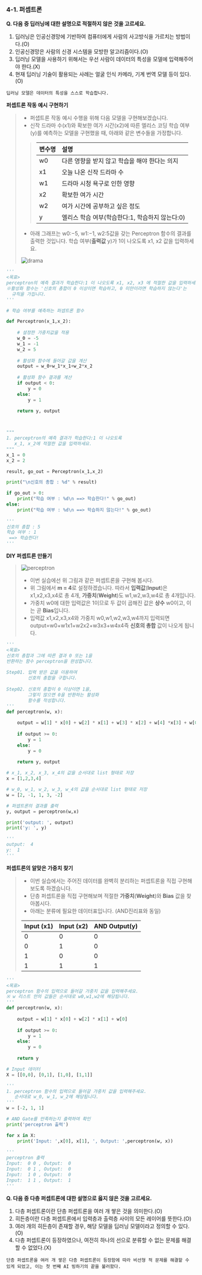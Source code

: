 ### 4-1. 퍼셉트론



**Q. 다음 중 딥러닝에 대한 설명으로 적절하지 않은 것을 고르세요.**

1. 딥러닝은 인공신경망에 기반하여 컴퓨터에게 사람의 사고방식을 가르치는 방법이다.(O)
2. 인공신경망은 사람의 신경 시스템을 모방한 알고리즘이다.(O)
3. 딥러닝 모델을 사용하기 위해서는 우선 사람이 데이터의 특성을 모델에 입력해주어야 한다.(X)
4. 현재 딥러닝 기술이 활용되는 사례는 얼굴 인식 카메라, 기계 번역 모델 등이 있다.(O)

```
딥러닝 모델은 데이터의 특성을 스스로 학습합니다.
```



**퍼셉트론 작동 예시 구현하기**

> * 퍼샙트론 작동 예시 수행을 위해 다음 모델을 구현해보겠습니다.
> * 신작 드라마 수(x1)와 확보한 여가 시간(x2)에 따른 엘리스 코딩 학습 여부(y)를 예측하는 모델을 구현했을 때, 아래와 같은 변수들을 가정합니다.
>
> > | 변수명 | 설명                                            |
> > | :----- | :---------------------------------------------- |
> > | w0     | 다른 영향을 받지 않고 학습을 해야 한다는 의지   |
> > | x1     | 오늘 나온 신작 드라마 수                        |
> > | w1     | 드라마 시청 욕구로 인한 영향                    |
> > | x2     | 확보한 여가 시간                                |
> > | w2     | 여가 시간에 공부하고 싶은 정도                  |
> > | y      | 엘리스 학습 여부(학습한다:1, 학습하지 않는다:0) |
>
> * 아래 그래프는 w0:−5, w1:−1, w2:5값을 갖는 Perceptron 함수의 결과를 출력한 것입니다. 학습 여부(**출력값** y)가 1이 나오도록 x1, x2 값을 입력하세요.
>
> ![drama](.\drama.png)

```python
'''
<목표>
perceptron의 예측 결과가 학습한다:1 이 나오도록 x1, x2, x3 에 적절한 값을 입력하세요.
※활성화 함수는 '신호의 총합이 0 이상이면 학습하고, 0 미만이라면 학습하지 않는다'는 
  규칙을 가집니다.
'''

# 학습 여부를 예측하는 퍼셉트론 함수

def Perceptron(x_1,x_2):
    
    # 설정한 가중치값을 적용
    w_0 = -5 
    w_1 = -1
    w_2 = 5
    
    # 활성화 함수에 들어갈 값을 계산
    output = w_0+w_1*x_1+w_2*x_2
    
    # 활성화 함수 결과를 계산
    if output < 0:
        y = 0
    else:
        y = 1
    
    return y, output



"""
1. perceptron의 예측 결과가 학습한다:1 이 나오도록
   x_1, x_2에 적절한 값을 입력하세요.
"""
x_1 = 0
x_2 = 2

result, go_out = Perceptron(x_1,x_2)

print("\n신호의 총합 : %d" % result)

if go_out > 0:
    print("학습 여부 : %d\n ==> 학습한다!" % go_out)
else:
    print("학습 여부 : %d\n ==> 학습하지 않는다!" % go_out)
    
'''
신호의 총합 : 5
학습 여부 : 1
 ==> 학습한다!
'''
```



**DIY 퍼셉트론 만들기**

> ![perceptron](.\perceptron.png)
>
> * 이번 실습에선 위 그림과 같은 퍼셉트론을 구현해 봅시다.
> * 위 그림에서 **m = 4**로 설정하겠습니다. 따라서 **입력값**(**Input**)은 x1,x2,x3,x4로 총 4개, **가중치**(**Weight**)도 w1,w2,w3,w4로 총 4개입니다.
> * 가중치 w0에 대한 입력값은 1이므로 두 값이 곱해진 값은 **상수** w0이고, 이는 곧 **Bias**입니다.
> * 입력값 x1,x2,x3,x4와 가중치 w0,w1,w2,w3,w4까지 입력되면 output=w0+w1x1+w2x2+w3x3+w4x4즉 **신호의 총합** 값이 나오게 됩니다.

```python
'''
<목표>
신호의 총합과 그에 따른 결과 0 또는 1을
반환하는 함수 perceptron을 완성합니다.
   
Step01. 입력 받은 값을 이용하여
        신호의 총합을 구합니다.
           
Step02. 신호의 총합이 0 이상이면 1을, 
        그렇지 않으면 0을 반환하는 활성화 
        함수를 작성합니다.
'''
def perceptron(w, x):
    
    output = w[1] * x[0] + w[2] * x[1] + w[3] * x[2] + w[4] *x[3] + w[0]
    
    if output >= 0:
        y = 1
    else:
        y = 0
    
    return y, output

# x_1, x_2, x_3, x_4의 값을 순서대로 list 형태로 저장
x = [1,2,3,4]

# w_0, w_1, w_2, w_3, w_4의 값을 순서대로 list 형태로 저장
w = [2, -1, 1, 3, -2]

# 퍼셉트론의 결과를 출력
y, output = perceptron(w,x)

print('output: ', output)
print('y: ', y)

'''
output:  4
y:  1
'''
```



**퍼셉트론의 알맞은 가중치 찾기**

> * 이번 실습에서는 주어진 데이터를 완벽히 분리하는 퍼셉트론을 직접 구현해보도록 하겠습니다.
> * 단층 퍼셉트론을 직접 구현해보며 적절한 **가중치**(**Weight**)와 **Bias** 값을 찾아봅시다.
> * 아래는 분류에 필요한 데이터표입니다. (AND진리표와 동일)
>
> | Input (x1) | Input (x2) | AND Output(y) |
> | :--------- | :--------- | :------------ |
> | 0          | 0          | 0             |
> | 0          | 1          | 0             |
> | 1          | 0          | 0             |
> | 1          | 1          | 1             |

```python
'''
<목표>
perceptron 함수의 입력으로 들어갈 가중치 값을 입력해주세요.
※ w 리스트 안의 값들은 순서대로 w0,w1,w2에 해당됩니다.
'''
def perceptron(w, x):
    
    output = w[1] * x[0] + w[2] * x[1] + w[0]
    
    if output >= 0:
        y = 1
    else:
        y = 0
    
    return y

# Input 데이터
X = [[0,0], [0,1], [1,0], [1,1]]

'''
1. perceptron 함수의 입력으로 들어갈 가중치 값을 입력해주세요.
   순서대로 w_0, w_1, w_2에 해당됩니다.
'''
w = [-2, 1, 1]

# AND Gate를 만족하는지 출력하여 확인
print('perceptron 출력')

for x in X:
    print('Input: ',x[0], x[1], ', Output: ',perceptron(w, x))
    
'''
perceptron 출력
Input:  0 0 , Output:  0
Input:  0 1 , Output:  0
Input:  1 0 , Output:  0
Input:  1 1 , Output:  1
'''
```



**Q. 다음 중 다층 퍼셉트론에 대한 설명으로 옳지 않은 것을 고르세요.**

1. 다층 퍼셉트론이란 단층 퍼셉트론을 여러 개 쌓은 것을 의미한다.(O)
2. 히든층이란 다층 퍼셉트론에서 입력층과 출력층 사이의 모든 레이어를 뜻한다.(O)
3. 여러 개의 히든층이 존재할 경우, 해당 모델을 딥러닝 모델이라고 정의할 수 있다.(O)
4. 다층 퍼셉트론이 등장하였으나, 여전히 하나의 선으로 분류할 수 없는 문제를 해결할 수 없었다.(X)

```
단층 퍼셉트론을 여러 개 쌓은 다층 퍼셉트론이 등장함에 따라 비선형 적 문제를 해결할 수 있게 되었고, 이는 첫 번째 AI 빙하기의 끝을 불러왔다.
```

